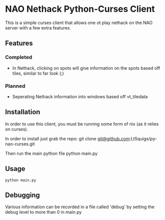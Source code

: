 NAO Nethack Python-Curses Client
===========================================

This is a simple curses client that allows one ot play nethack on the NAO server with a few extra features.

Features
--------

### Completed
* In Nethack, clicking on spots will give information on the spots based off tiles, similar to far look (;)
### Planned
* Seperating Nethack information into windows based off vt\_tiledata

Installation
------------

In order to use this client, you must be running some form of nix (as it relies on curses).

In order to install just grab the repo:
	git clone git@github.com:LtSquigs/py-nao-curses.git

Then run the main python file
	python main.py

Usage
-----
	python main.py

Debugging
---------

Various information can be recorded in a file called 'debug' by setting the debug level to more than 0 in main.py


